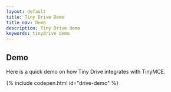 ```yaml
---
layout: default
title: Tiny Drive Demo
title_nav: Demo
description: Tiny Drive demo
keywords: tinydrive demo
---
```


## Demo

Here is a quick demo on how Tiny Drive integrates with TinyMCE.

{% include codepen.html id="drive-demo" %}